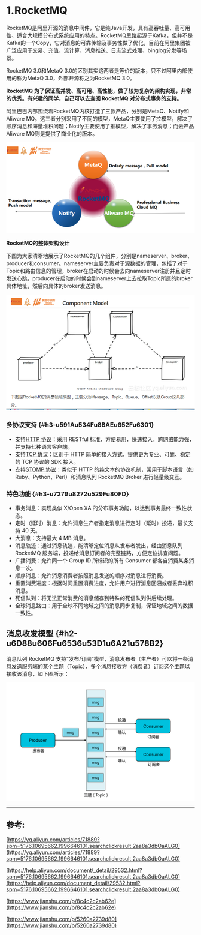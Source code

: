 # 1.RocketMQ

RocketMQ是阿里开源的消息中间件，它是纯Java开发，具有高吞吐量、高可用性、适合大规模分布式系统应用的特点。RocketMQ思路起源于Kafka，但并不是Kafka的一个Copy，它对消息的可靠传输及事务性做了优化，目前在阿里集团被广泛应用于交易、充值、流计算、消息推送、日志流式处理、binglog分发等场景。

RocketMQ 3.0和MetaQ 3.0的区别其实这两者是等价的版本，只不过阿里内部使用的称为MetaQ 3.0，外部开源称之为RocketMQ 3.0。

**RocketMQ 为了保证高并发、高可用、高性能，做了较为复杂的架构实现，非常的优秀。有兴趣的同学，自己可以去查阅 RocketMQ 对分布式事务的支持。**

阿里巴巴内部围绕着RocketMQ内核打造了三款产品，分别是MetaQ、Notify和Aliware MQ。这三者分别采用了不同的模型，MetaQ主要使用了拉模型，解决了顺序消息和海量堆积问题；Notify主要使用了推模型，解决了事务消息；而云产品Aliware MQ则是提供了商业化的版本。

![](/assets/微信截图_20190727110350.png)

**RocketMQ的整体架构设计**

下图为大家清晰地展示了RocketMQ的几个组件，分别是nameserver、broker、producer和consumer。nameserver主要负责对于源数据的管理，包括了对于Topic和路由信息的管理，broker在启动的时候会去向nameserver注册并且定时发送心跳，producer在启动的时候会到nameserver上去拉取Topic所属的broker具体地址，然后向具体的broker发送消息。

![](/assets/微信截图_20190727111204.png)

### 多协议支持 {#h3-u591Au534Fu8BAEu652Fu6301}

* 支持[HTTP 协议](https://help.aliyun.com/document_detail/102996.html)：采用 RESTful 标准，方便易用，快速接入，跨网络能力强，并支持七种语言客户端。
* 支持[TCP 协议](https://help.aliyun.com/document_detail/44711.html)：区别于 HTTP 简单的接入方式，提供更为专业、可靠、稳定的 TCP 协议的 SDK 接入。
* 支持[STOMP 协议](https://help.aliyun.com/document_detail/112558.html)：类似于 HTTP 的纯文本的协议机制，常用于脚本语言（如 Ruby、Python、Perl）和消息队列 RocketMQ Broker 进行轻量级交互。

### 特色功能 {#h3-u7279u8272u529Fu80FD}

* 事务消息：实现类似 X/Open XA 的分布事务功能，以达到事务最终一致性状态。
* 定时（延时）消息：允许消息生产者指定消息进行定时（延时）投递，最长支持 40 天。
* 大消息：支持最大 4 MB 消息。
* 消息轨迹：通过消息轨迹，能清晰定位消息从发布者发出，经由消息队列 RocketMQ 服务端，投递给消息订阅者的完整链路，方便定位排查问题。
* 广播消费：允许同一个 Group ID 所标识的所有 Consumer 都各自消费某条消息一次。
* 顺序消息：允许消息消费者按照消息发送的顺序对消息进行消费。
* 重置消费进度：根据时间重置消费进度，允许用户进行消息回溯或者丢弃堆积消息。
* 死信队列：将无法正常消费的消息储存到特殊的死信队列供后续处理。
* 全球消息路由：用于全球不同地域之间的消息同步复制，保证地域之间的数据一致性。

## 消息收发模型 {#h2-u6D88u606Fu6536u53D1u6A21u578B2}

消息队列 RocketMQ 支持“发布/订阅”模型，消息发布者（生产者）可以将一条消息发送服务端的某个主题（Topic），多个消息接收方（消费者）订阅这个主题以接收该消息，如下图所示：

![](/assets/微信截图_20190727111724.png)

---

## 参考:

[https://yq.aliyun.com/articles/71889?spm=5176.10695662.1996646101.searchclickresult.2aa8a3dbOaALG0](https://yq.aliyun.com/articles/71889?spm=5176.10695662.1996646101.searchclickresult.2aa8a3dbOaALG0)

[https://help.aliyun.com/document\_detail/29532.html?spm=5176.10695662.1996646101.searchclickresult.2aa8a3dbOaALG0](https://help.aliyun.com/document_detail/29532.html?spm=5176.10695662.1996646101.searchclickresult.2aa8a3dbOaALG0)

[https://www.jianshu.com/p/8c4c2c2ab62e](https://www.jianshu.com/p/8c4c2c2ab62e)

[https://www.jianshu.com/p/5260a2739d80](https://www.jianshu.com/p/5260a2739d80)

